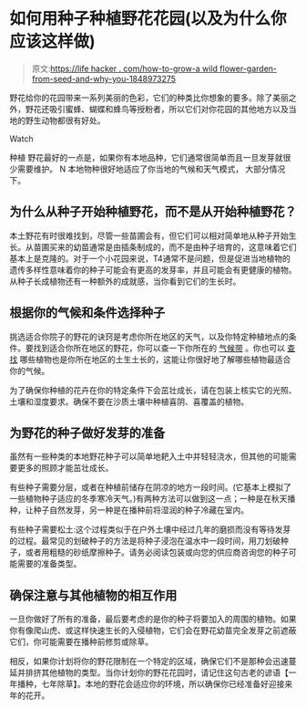 # 如何用种子种植野花花园(以及为什么你应该这样做)

> 原文:[https://life hacker . com/how-to-grow-a wild flower-garden-from-seed-and-why-you-1848973275](https://lifehacker.com/how-to-grow-a-wildflower-garden-from-seed-and-why-you-1848973275)

野花给你的花园带来一系列美丽的色彩，它们的种类比你想象的要多。除了美丽之外，野花还吸引蜜蜂、蝴蝶和蜂鸟等授粉者，所以它们对你花园的其他地方以及当地的野生动物都很有好处。

Watch

种植 野花最好的一点是，如果你有本地品种，它们通常很简单而且一旦发芽就很少需要维护。 N 本地物种很好地适应了你当地的气候和天气模式， 大部分情况下。

## 为什么从种子开始种植野花，而不是从开始种植野花？

本土野花有时很难找到，尽管一些苗圃会有，但它们可以相对简单地从种子开始生长。从苗圃买来的幼苗通常是由插条制成的，而不是由种子培育的，这意味着它们基本上是克隆的。对于一个小花园来说，T4通常不是问题，但是促进当地植物的遗传多样性意味着你的种子可能会有更高的发芽率，并且可能会有更健康的植物。从种子长成植物还有一种额外的成就感，当你看到它们的生长时。

## 根据你的气候和条件选择种子

挑选适合你院子的野花的诀窍是考虑你所在地区的天气，以及你特定种植地点的条件。要找到适合你所在地区的野花，你可以查一下你所在的 [气候带](https://shop.arborday.org/nursery-zones) 。你也可以 [查找](https://www.nwf.org/nativeplantfinder/plants) 哪些植物也是你所在地区的土生土长的，这能让你很好地了解哪些植物最适合你的气候。

为了确保你种植的花卉在你的特定条件下会茁壮成长，请在包装上核实它的光照、土壤和湿度要求。确保不要在沙质土壤中种植喜阴、喜覆盖的植物。

## 为野花的种子做好发芽的准备

虽然有一些种类的本地野花种子可以简单地耙入土中并轻轻浇水，但其他的可能需要更多的照顾才能茁壮成长。

有些种子需要分层，或者在种植前储存在阴凉的地方一段时间。(它基本上模拟了一些植物种子适应的冬季寒冷天气。)有两种方法可以做到这一点；一种是在秋天播种，让种子自然发芽，另一种是在播种前将湿润的种子冷藏在室内。

有些种子需要松土:这个过程类似于在户外土壤中经过几年的磨损而没有等待发芽的过程。最常见的划破种子的方法是将种子浸泡在温水中一段时间，用刀划破种子，或者用粗糙的砂纸摩擦种子。请务必阅读包装或向您的供应商咨询您的种子可能需要的准备类型。

## 确保注意与其他植物的相互作用

一旦你做好了所有的准备，最后要考虑的是你的种子将要加入的周围的植物。如果你有像爬山虎、或这样快速生长的入侵植物，它们会在野花幼苗完全发芽之前遮蔽它们，你可能需要在播种前修剪或除草。

相反，如果你计划将你的野花限制在一个特定的区域，确保它们不是那种会迅速蔓延并排挤其他植物的类型。当你计划你的野花花园时，请记住这句古老的谚语【一年播种，七年除草】。本地的野花会适应你的环境，所以确保你已经准备好迎接来年的花开。